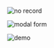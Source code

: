 ![no record](https://github.com/atanu3000/php_phonebook/assets/96945274/01be3a8e-88e8-438c-aa56-f1847e3afaf1)

![modal form](https://github.com/atanu3000/php_phonebook/assets/96945274/70d5fadf-ee24-4898-b825-ca3b485581a9)

![demo](https://github.com/atanu3000/php_phonebook/assets/96945274/c9fe291d-dc19-4310-a3f0-83b3e2f64a21)
